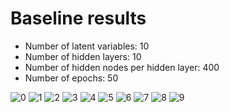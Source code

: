 # Baseline results

* Number of latent variables: 10
* Number of hidden layers: 10
* Number of hidden nodes per hidden layer: 400
* Number of epochs: 50

![0](./0.png)
![1](./1.png)
![2](./2.png)
![3](./3.png)
![4](./4.png)
![5](./5.png)
![6](./6.png)
![7](./7.png)
![8](./8.png)
![9](./9.png)